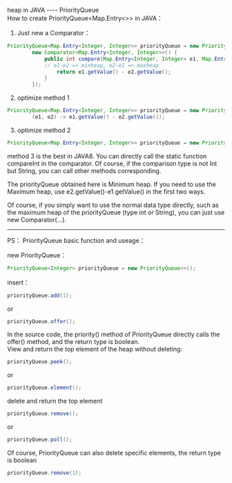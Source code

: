 heap in JAVA ---- PriorityQueue  
How to create PriorityQueue<Map.Entry<>> in JAVA：   
  
1. Just new a Comparator：  
```Java
PriorityQueue<Map.Entry<Integer, Integer>> priorityQueue = new PriorityQueue<>(
        new Comparator<Map.Entry<Integer, Integer>>() {
            public int compare(Map.Entry<Integer, Integer> e1, Map.Entry<Integer, Integer> e2) {
            // e1-e2 => minheap, e2-e1 => maxheap
                return e1.getValue() - e2.getValue();
            }
        });
```

2. optimize method 1  
```Java
PriorityQueue<Map.Entry<Integer, Integer>> priorityQueue = new PriorityQueue<>(
        (e1, e2) -> e1.getValue() - e2.getValue());
```
        
3. optimize method 2 
```Java
PriorityQueue<Map.Entry<Integer, Integer>> priorityQueue = new PriorityQueue<>(Comparator.comparingInt(Map.Entry::getValue));
```

method 3 is the best in JAVA8. You can directly call the static function compareInt in the comparator. Of course, if the comparison type is not Int but String, you can call other methods corresponding.   

The priorityQueue obtained here is Minimum heap. If you need to use the Maximum heap, use e2.getValue()-e1.getValue() in the first two ways.  

Of course, if you simply want to use the normal data type directly, such as the maximum heap of the priorityQueue (type int or String), you can just use new Comparator(...).    

-----------------
PS： PriorityQueue basic function and useage：

new PriorityQueue：
```Java
PriorityQueue<Integer> priorityQueue = new PriorityQueue<>();
```
insert：
```Java
priorityQueue.add(1);
```
or
```Java
priorityQueue.offer();
```
In the source code, the priority() method of PriorityQueue directly calls the offer() method, and the return type is boolean.  
View and return the top element of the heap without deleting:
```Java
priorityQueue.peek();
```
or
```Java
priorityQueue.element();
```
delete and return the top element 
```Java
priorityQueue.remove();
```
or
```Java
priorityQueue.poll();
```

Of course, PriorityQueue can also delete specific elements, the return type is boolean
```Java
priorityQueue.remove(1);
```
